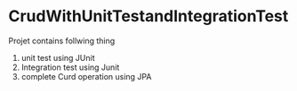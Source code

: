 # CrudWithUnitTestandIntegrationTest
Projet contains follwing thing <br/>
1) unit test using JUnit <br/>
2) Integration test using Junit <br/>
3) complete Curd operation using JPA <br/>
